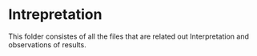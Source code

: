 # Intrepretation
This folder consistes of all the files that are related out Interpretation and observations of results.

